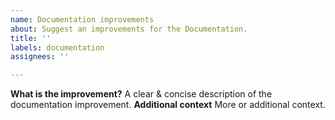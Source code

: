 ```yaml
---
name: Documentation improvements
about: Suggest an improvements for the Documentation.
title: ''
labels: documentation
assignees: ''

---
```


**What is the improvement?**
A clear & concise description of the documentation improvement.
**Additional context**
More or additional context.
